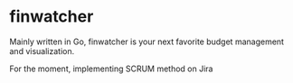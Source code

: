 # finwatcher
Mainly written in Go, finwatcher is your next favorite budget management and visualization.

For the moment, implementing SCRUM method on Jira
